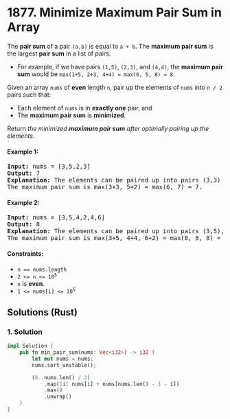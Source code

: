 # 1877. Minimize Maximum Pair Sum in Array
The **pair sum** of a pair `(a,b)` is equal to `a + b`. The **maximum pair sum** is the largest **pair sum** in a list of pairs.
* For example, if we have pairs `(1,5)`, `(2,3)`, and `(4,4)`, the **maximum pair sum** would be `max(1+5, 2+3, 4+4) = max(6, 5, 8) = 8`.

Given an array `nums` of **even** length `n`, pair up the elements of `nums` into `n / 2` pairs such that:
* Each element of `nums` is in **exactly one** pair, and
* The **maximum pair sum** is **minimized**.

Return *the minimized **maximum pair sum** after optimally pairing up the elements*.

#### Example 1:
<pre>
<strong>Input:</strong> nums = [3,5,2,3]
<strong>Output:</strong> 7
<strong>Explanation:</strong> The elements can be paired up into pairs (3,3) and (5,2).
The maximum pair sum is max(3+3, 5+2) = max(6, 7) = 7.
</pre>

#### Example 2:
<pre>
<strong>Input:</strong> nums = [3,5,4,2,4,6]
<strong>Output:</strong> 8
<strong>Explanation:</strong> The elements can be paired up into pairs (3,5), (4,4), and (6,2).
The maximum pair sum is max(3+5, 4+4, 6+2) = max(8, 8, 8) = 8.
</pre>

#### Constraints:
* `n == nums.length`
* <code>2 <= n <= 10<sup>5</sup></code>
* `n` is **even**.
* <code>1 <= nums[i] <= 10<sup>5</sup></code>

## Solutions (Rust)

### 1. Solution
```Rust
impl Solution {
    pub fn min_pair_sum(nums: Vec<i32>) -> i32 {
        let mut nums = nums;
        nums.sort_unstable();

        (0..nums.len() / 2)
            .map(|i| nums[i] + nums[nums.len() - 1 - i])
            .max()
            .unwrap()
    }
}
```
